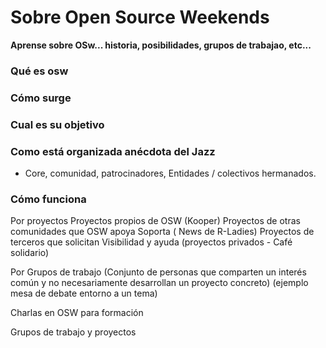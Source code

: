 # Sobre Open Source Weekends

**Aprense sobre OSw... historia, posibilidades, grupos de trabajao, etc...**

### Qué es osw

### Cómo surge

### Cual es su objetivo

### Como está organizada anécdota del Jazz
- Core, comunidad, patrocinadores, Entidades / colectivos hermanados.

### Cómo funciona
Por proyectos
Proyectos propios de OSW (Kooper)
Proyectos de otras comunidades que OSW apoya Soporta ( News de R-Ladies)
Proyectos de terceros que solicitan Visibilidad y ayuda (proyectos privados - Café solidario)

Por Grupos de trabajo (Conjunto de personas que comparten un interés común y no necesariamente desarrollan un proyecto concreto) (ejemplo mesa de debate entorno a un tema)

Charlas en OSW para formación

Grupos de trabajo y proyectos
